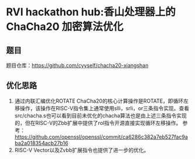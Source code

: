 # RVI hackathon hub:香山处理器上的 ChaCha20 加密算法优化
## 题目
题目仓库：https://github.com/cyyself/chacha20-xiangshan
## 优化思路
1. 通过内联汇编优化ROTATE
ChaCha20的核心计算操作是ROTATE，即循环左移操作，该操作在RISC-V指令集上通常使用slli，srli，or三条指令实现。查看src/chacha.s也可以看到目前未优化的chacha算法也是由上述三条指令实现的，但在RISC-V的Zbb扩展中提供了rol指令开源直接实现循环左移操作。
参考：https://github.com/openssl/openssl/commit/ca6286c382a7eb527fac9aba2a018354acb27b16
2. RISC-V Vector以及Zvbb扩展指令也提供了进一步的优化。
